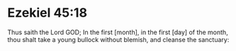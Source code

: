 # Ezekiel 45:18

Thus saith the Lord GOD; In the first [month], in the first [day] of the month, thou shalt take a young bullock without blemish, and cleanse the sanctuary: